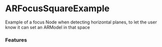 # ARFocusSquareExample
Example of a focus Node when detecting horizontal planes, to let the user know it can set an ARModel in that space


### Features
